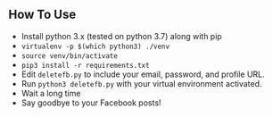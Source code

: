 ## How To Use

* Install python 3.x (tested on python 3.7) along with pip
* `virtualenv -p $(which python3) ./venv`
* `source venv/bin/activate`
* `pip3 install -r requirements.txt`
* Edit `deletefb.py` to include your email, password, and profile URL.
* Run `python3 deletefb.py` with your virtual environment activated.
* Wait a long time
* Say goodbye to your Facebook posts!
